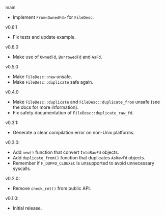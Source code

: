 main
  * Implement `From<OwnedFd>` for `FileDesc`.

v0.6.1
  * Fix tests and update example.

v0.6.0
  * Make use of `OwnedFd`, `BorrowedFd` and `AsFd`.

v0.5.0
  * Make `FileDesc::new` unsafe.
  * Make `FileDesc::duplicate` safe again.

v0.4.0
  * Make `FileDesc::duplicate` and `FileDesc::duplicate_from` unsafe (see the docs for more information).
  * Fix safety documentation of `FileDesc::duplicate_raw_fd`.

v0.3.1:
  * Generate a clear compilation error on non-Unix platforms.

v0.3.0:
  * Add `new()` function that convert `IntoRawFd` objects.
  * Add `duplicate_from()` function that duplicates `AsRawFd` objects.
  * Remember if `F_DUPFD_CLOEXEC` is unsupported to avoid unnecessary syscalls.

v0.2.0:
  * Remove `check_ret()` from public API.

v0.1.0:
  * Initial release.
